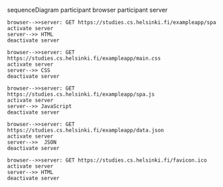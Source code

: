 sequenceDiagram
    participant browser
    participant server

    browser-->>server: GET https://studies.cs.helsinki.fi/exampleapp/spa
    activate server
    server-->> HTML 
    deactivate server

    browser-->>server: GET https://studies.cs.helsinki.fi/exampleapp/main.css
    activate server
    server-->> CSS 
    deactivate server

    browser-->>server: GET https://studies.cs.helsinki.fi/exampleapp/spa.js
    activate server
    server-->> JavaScript
    deactivate server

    browser-->>server: GET https://studies.cs.helsinki.fi/exampleapp/data.json
    activate server
    server-->>  JSON
    deactivate server

    browser-->>server: GET https://studies.cs.helsinki.fi/favicon.ico
    activate server
    server-->> HTML
    deactivate server